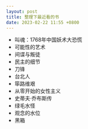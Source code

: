 ```yaml
---
layout: post
title: 整理下最近看的书
date: 2023-02-22 11:55 +0800
---
```

- 叫魂：1768年中国妖术大恐慌
- 可能性的艺术
- 间谍与叛徒
- 民主的细节
- 刀锋
- 台北人
- 筚路维艰
- 从零开始的女性主义
- 史蒂夫·乔布斯传
- 绿毛水怪
- 观念的水位
- 黑箱